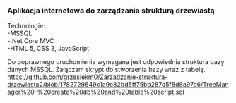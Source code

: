 <h3>Aplikacja internetowa do zarządzania strukturą drzewiastą</h3>

Technologie:<br/>
-MSSQL<br/>
-.Net Core MVC<br/> 
-HTML 5, CSS 3, JavaScript

Do poprawnego uruchomienia wymagana jest odpowiednia struktura bazy danych MSSQL. Załączam skrypt do stworzenia bazy wraz z tabelą.<br/>
https://github.com/grzesiekm0/Zarzadzanie-struktura-drzewiasta2/blob/1782729649c1a9c82bd5ff75bb287d5f8d8a97c6/TreeManager%20-%20create%20db%20and%20table%20script.sql
